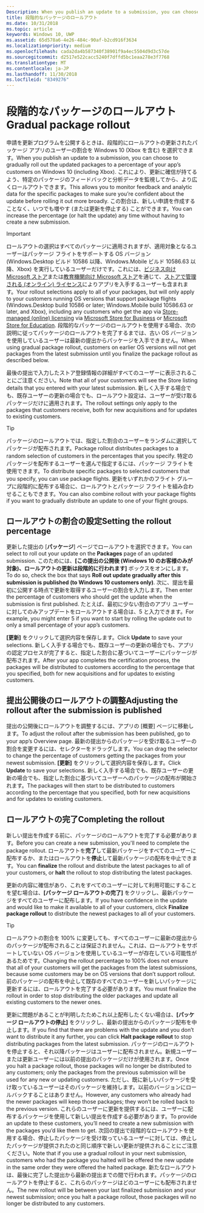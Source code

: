 ```yaml
---
Description: When you publish an update to a submission, you can choose to gradually roll out the updated packages to a percentage of your app’s customers on Windows 10.
title: 段階的なパッケージのロールアウト
ms.date: 10/31/2018
ms.topic: article
keywords: Windows 10, UWP
ms.assetid: 65d578a6-4e26-484c-90af-b2cd916f3634
ms.localizationpriority: medium
ms.openlocfilehash: cada2da4b587340f38901f9a4ec5504d9d3c57de
ms.sourcegitcommit: d2517e522cacc5240f7dffd5bc1eaa278e3f7768
ms.translationtype: MT
ms.contentlocale: ja-JP
ms.lasthandoff: 11/30/2018
ms.locfileid: "8349276"
---
```

# <a name="gradual-package-rollout"></a><span data-ttu-id="b0c61-103">段階的なパッケージのロールアウト</span><span class="sxs-lookup"><span data-stu-id="b0c61-103">Gradual package rollout</span></span>

<span data-ttu-id="b0c61-104">申請を更新プログラムを公開するときは、段階的にロールアウトの更新されたパッケージ アプリのユーザーの割合を Windows 10 (Xbox を含む) を選択できます。</span><span class="sxs-lookup"><span data-stu-id="b0c61-104">When you publish an update to a submission, you can choose to gradually roll out the updated packages to a percentage of your app’s customers on Windows 10 (including Xbox).</span></span> <span data-ttu-id="b0c61-105">これにより、更新に確信が持てるよう、特定のパッケージのフィードバックと分析データを監視してから、より広くロールアウトできます。</span><span class="sxs-lookup"><span data-stu-id="b0c61-105">This allows you to monitor feedback and analytic data for the specific packages to make sure you’re confident about the update before rolling it out more broadly.</span></span> <span data-ttu-id="b0c61-106">この割合は、新しい申請を作成することなく、いつでも増やす (または更新を停止する) ことができます。</span><span class="sxs-lookup"><span data-stu-id="b0c61-106">You can increase the percentage (or halt the update) any time without having to create a new submission.</span></span> 

> [!IMPORTANT]
> <span data-ttu-id="b0c61-107">ロールアウトの選択はすべてのパッケージに適用されますが、適用対象となるユーザーはパッケージ フライトをサポートする OS バージョン (Windows.Desktop ビルド 10586 以降、Windows.Mobile ビルド 10586.63 以降、Xbox) を実行しているユーザーだけです。これには、[ビジネス向け Microsoft ストア](https://businessstore.microsoft.com/store)または[教育機関向け Microsoft ストア](https://educationstore.microsoft.com/store)を通じて、[ストアで管理される (オンライン) ライセンス](organizational-licensing.md)によりアプリを入手するユーザーも含まれます。</span><span class="sxs-lookup"><span data-stu-id="b0c61-107">Your rollout selections apply to all of your packages, but will only apply to your customers running OS versions that support package flights (Windows.Desktop build 10586 or later; Windows.Mobile build 10586.63 or later, and Xbox), including any customers who get the app via [Store-managed (online) licensing](organizational-licensing.md) via [Microsoft Store for Business](https://businessstore.microsoft.com/store) or [Microsoft Store for Education](https://educationstore.microsoft.com/store).</span></span> <span data-ttu-id="b0c61-108">段階的なパッケージのロールアウトを使用する場合、次の説明に従ってパッケージのロールアウトを完了するまでは、古い OS バージョンを使用しているユーザーは最新の提出からパッケージを入手できません。</span><span class="sxs-lookup"><span data-stu-id="b0c61-108">When using gradual package rollout, customers on earlier OS versions will not get packages from the latest submission until you finalize the package rollout as described below.</span></span>

<span data-ttu-id="b0c61-109">最後の提出で入力したストア登録情報の詳細がすべてのユーザーに表示されることにご注意ください。</span><span class="sxs-lookup"><span data-stu-id="b0c61-109">Note that all of your customers will see the Store listing details that you entered with your latest submission.</span></span> <span data-ttu-id="b0c61-110">新しく入手する場合でも、既存ユーザーの更新の場合でも、ロールアウト設定は、ユーザーが受け取るパッケージだけに適用されます。</span><span class="sxs-lookup"><span data-stu-id="b0c61-110">The rollout settings only apply to the packages that customers receive, both for new acquisitions and for updates to existing customers.</span></span>

> [!TIP]
> <span data-ttu-id="b0c61-111">パッケージのロールアウトでは、指定した割合のユーザーをランダムに選択してパッケージが配布されます。</span><span class="sxs-lookup"><span data-stu-id="b0c61-111">Package rollout distributes packages to a random selection of customers in the percentages that you specify.</span></span> <span data-ttu-id="b0c61-112">特定のパッケージを配布するユーザーを選んで指定するには、パッケージ フライトを使用できます。</span><span class="sxs-lookup"><span data-stu-id="b0c61-112">To distribute specific packages to selected customers that you specify, you can use package flights.</span></span> <span data-ttu-id="b0c61-113">更新をいずれかのフライト グループに段階的に配布する場合に、ロールアウトとパッケージ フライトを組み合わせることもできます。</span><span class="sxs-lookup"><span data-stu-id="b0c61-113">You can also combine rollout with your package flights if you want to gradually distribute an update to one of your flight groups.</span></span>


## <a name="setting-the-rollout-percentage"></a><span data-ttu-id="b0c61-114">ロールアウトの割合の設定</span><span class="sxs-lookup"><span data-stu-id="b0c61-114">Setting the rollout percentage</span></span>

<span data-ttu-id="b0c61-115">更新した提出の [**パッケージ**] ページでロールアウトを選択できます。</span><span class="sxs-lookup"><span data-stu-id="b0c61-115">You can select to roll out your update on the **Packages** page of an updated submission.</span></span> <span data-ttu-id="b0c61-116">このためには、**[この提出の公開後 (Windows 10 のお客様のみが対象)、ロールアウトの更新は段階的に行われます]** ボックスをオンにします。</span><span class="sxs-lookup"><span data-stu-id="b0c61-116">To do so, check the box that says **Roll out update gradually after this submission is published (to Windows 10 customers only)**.</span></span> <span data-ttu-id="b0c61-117">次に、提出を最初に公開する時点で更新を取得するユーザーの割合を入力します。</span><span class="sxs-lookup"><span data-stu-id="b0c61-117">Then enter the percentage of customers who should get the update when the submission is first published.</span></span> <span data-ttu-id="b0c61-118">たとえば、最初に少ない割合のアプリ ユーザーに対してのみアップデートをロールアウトする場合は、5 と入力できます。</span><span class="sxs-lookup"><span data-stu-id="b0c61-118">For example, you might enter 5 if you want to start by rolling the update out to only a small percentage of your app’s customers.</span></span>

<span data-ttu-id="b0c61-119">**[更新]** をクリックして選択内容を保存します。</span><span class="sxs-lookup"><span data-stu-id="b0c61-119">Click **Update** to save your selections.</span></span> <span data-ttu-id="b0c61-120">新しく入手する場合でも、既存ユーザーの更新の場合でも、アプリの認定プロセスが完了すると、指定した割合に基づいてユーザーにパッケージが配布されます。</span><span class="sxs-lookup"><span data-stu-id="b0c61-120">After your app completes the certification process, the packages will be distributed to customers according to the percentage that you specified, both for new acquisitions and for updates to existing customers.</span></span>


## <a name="adjusting-the-rollout-after-the-submission-is-published"></a><span data-ttu-id="b0c61-121">提出公開後のロールアウトの調整</span><span class="sxs-lookup"><span data-stu-id="b0c61-121">Adjusting the rollout after the submission is published</span></span>

<span data-ttu-id="b0c61-122">提出の公開後にロールアウトを調整するには、アプリの [概要] ページに移動します。</span><span class="sxs-lookup"><span data-stu-id="b0c61-122">To adjust the rollout after the submission has been published, go to your app’s Overview page.</span></span> <span data-ttu-id="b0c61-123">最新の提出からのパッケージを受け取るユーザーの割合を変更するには、セレクターをドラッグします。</span><span class="sxs-lookup"><span data-stu-id="b0c61-123">You can drag the selector to change the percentage of customers getting the packages from your newest submission.</span></span> <span data-ttu-id="b0c61-124">**[更新]** をクリックして選択内容を保存します。</span><span class="sxs-lookup"><span data-stu-id="b0c61-124">Click **Update** to save your selections.</span></span> <span data-ttu-id="b0c61-125">新しく入手する場合でも、既存ユーザーの更新の場合でも、指定した割合に基づいてユーザーへのパッケージの配布が開始されます。</span><span class="sxs-lookup"><span data-stu-id="b0c61-125">The packages will then start to be distributed to customers according to the percentage that you specified, both for new acquisitions and for updates to existing customers.</span></span>


## <a name="completing-the-rollout"></a><span data-ttu-id="b0c61-126">ロールアウトの完了</span><span class="sxs-lookup"><span data-stu-id="b0c61-126">Completing the rollout</span></span>

<span data-ttu-id="b0c61-127">新しい提出を作成する前に、パッケージのロールアウトを完了する必要があります。</span><span class="sxs-lookup"><span data-stu-id="b0c61-127">Before you can create a new submission, you'll need to complete the package rollout.</span></span> <span data-ttu-id="b0c61-128">ロールアウトを**完了**して最新パッケージをすべてのユーザーに配布するか、またはロールアウトを**停止**して最新パッケージの配布を中止できます。</span><span class="sxs-lookup"><span data-stu-id="b0c61-128">You can **finalize** the rollout and distribute the latest packages to all of your customers, or **halt** the rollout to stop distributing the latest packages.</span></span>

<span data-ttu-id="b0c61-129">更新の内容に確信があり、これをすべてのユーザーに対して利用可能にすることを望む場合は、**[パッケージ ロールアウトの完了]** をクリックし、最新パッケージをすべてのユーザーに配布します。</span><span class="sxs-lookup"><span data-stu-id="b0c61-129">If you have confidence in the update and would like to make it available to all of your customers, click **Finalize package rollout** to distribute the newest packages to all of your customers.</span></span>

> [!TIP]
> <span data-ttu-id="b0c61-130">ロールアウトの割合を 100% に変更しても、すべてのユーザーに最新の提出からのパッケージが配布されることは保証されません。これは、ロールアウトをサポートしていない OS バージョンを使用しているユーザーが存在している可能性があるためです。</span><span class="sxs-lookup"><span data-stu-id="b0c61-130">Changing the rollout percentage to 100% does not ensure that all of your customers will get the packages from the latest submissions, because some customers may be on OS versions that don’t support rollout.</span></span> <span data-ttu-id="b0c61-131">前のパッケージの配布を中止して既存のすべてのユーザーを新しいパッケージに更新するには、ロールアウトを完了する必要があります。</span><span class="sxs-lookup"><span data-stu-id="b0c61-131">You must finalize the rollout in order to stop distributing the older packages and update all existing customers to the newer ones.</span></span>

<span data-ttu-id="b0c61-132">更新に問題があることが判明したためこれ以上配布したくない場合は、**[パッケージ ロールアウトの停止]** をクリックし、最新の提出からのパッケージ配布を中止します。</span><span class="sxs-lookup"><span data-stu-id="b0c61-132">If you find that there are problems with the update and you don’t want to distribute it any further, you can click **Halt package rollout** to stop distributing packages from the latest submission.</span></span> <span data-ttu-id="b0c61-133">パッケージのロールアウトを停止すると、それ以降パッケージはユーザーに配布されません。新規ユーザーまたは更新ユーザーには以前の提出のパッケージだけが使用されます。</span><span class="sxs-lookup"><span data-stu-id="b0c61-133">Once you halt a package rollout, those packages will no longer be distributed to any customers; only the packages from the previous submission will be used for any new or updating customers.</span></span> <span data-ttu-id="b0c61-134">ただし、既に新しいパッケージを受け取っているユーザーはそのパッケージを維持します。以前のバージョンにロールバックすることはありません。</span><span class="sxs-lookup"><span data-stu-id="b0c61-134">However, any customers who already had the newer packages will keep those packages; they won’t be rolled back to the previous version.</span></span> <span data-ttu-id="b0c61-135">これらのユーザーに更新を提供するには、ユーザーに配布するパッケージを使用して新しい提出を作成する必要があります。</span><span class="sxs-lookup"><span data-stu-id="b0c61-135">To provide an update to these customers, you’ll need to create a new submission with the packages you’d like them to get.</span></span> <span data-ttu-id="b0c61-136">次回の提出で段階的なロールアウトを使用する場合、停止したパッケージを受け取っているユーザーに対しては、停止したパッケージが提供されたのと同じ順序で新しい更新が提供されることにご注意ください。</span><span class="sxs-lookup"><span data-stu-id="b0c61-136">Note that if you use a gradual rollout in your next submission, customers who had the package you halted will be offered the new update in the same order they were offered the halted package.</span></span> <span data-ttu-id="b0c61-137">新たなロールアウトは、最後に完了した提出から最新の提出までの間で行われます。パッケージのロールアウトを停止すると、これらのパッケージはどのユーザーにも配布されません。</span><span class="sxs-lookup"><span data-stu-id="b0c61-137">The new rollout will be between your last finalized submission and your newest submission; once you halt a package rollout, those packages will no longer be distributed to any customers.</span></span>
